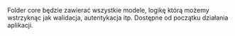 Folder core będzie zawierać wszystkie modele, logikę którą możemy wstrzyknąc jak walidacja, autentykacja itp.
Dostępne od początku działania aplikacji.